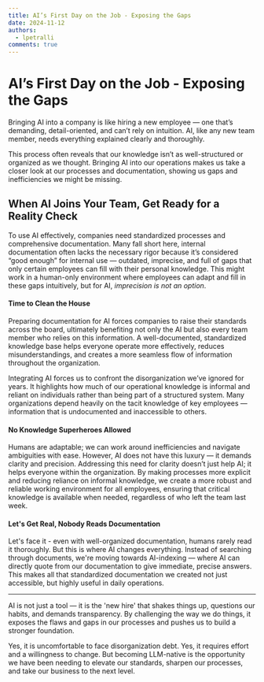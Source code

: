 ```yaml
---
title: AI’s First Day on the Job - Exposing the Gaps
date: 2024-11-12
authors:
  - lpetralli
comments: true
---
```


# AI’s First Day on the Job - Exposing the Gaps

Bringing AI into a company is like hiring a new employee — one that’s demanding, detail-oriented, and can’t rely on intuition. AI, like any new team member, needs everything explained clearly and thoroughly. 

This process often reveals that our knowledge isn’t as well-structured or organized as we thought. Bringing AI into our operations makes us take a closer look at our processes and documentation, showing us gaps and inefficiencies we might be missing.

<!-- more -->

## When AI Joins Your Team, Get Ready for a Reality Check

To use AI effectively, companies need standardized processes and comprehensive documentation. Many fall short here, internal documentation often lacks the necessary rigor because it’s considered “good enough” for internal use — outdated, imprecise, and full of gaps that only certain employees can fill with their personal knowledge. This might work in a human-only environment where employees can adapt and fill in these gaps intuitively, but for AI, *imprecision is not an option*.

#### Time to Clean the House

Preparing documentation for AI forces companies to raise their standards across the board, ultimately benefiting not only the AI but also every team member who relies on this information. A well-documented, standardized knowledge base helps everyone operate more effectively, reduces misunderstandings, and creates a more seamless flow of information throughout the organization.

Integrating AI forces us to confront the disorganization we’ve ignored for years. It highlights how much of our operational knowledge is informal and reliant on individuals rather than being part of a structured system. Many organizations depend heavily on the tacit knowledge of key employees — information that is undocumented and inaccessible to others. 

#### No Knowledge Superheroes Allowed

Humans are adaptable; we can work around inefficiencies and navigate ambiguities with ease. However, AI does not have this luxury — it demands clarity and precision. Addressing this need for clarity doesn’t just help AI; it helps everyone within the organization. By making processes more explicit and reducing reliance on informal knowledge, we create a more robust and reliable working environment for all employees, ensuring that critical knowledge is available when needed, regardless of who left the team last week.

#### Let's Get Real, Nobody Reads Documentation

Let's face it - even with well-organized documentation, humans rarely read it thoroughly. But this is where AI changes everything. Instead of searching through documents, we're moving towards AI-indexing — where AI can directly quote from our documentation to give immediate, precise answers. This makes all that standardized documentation we created not just accessible, but highly useful in daily operations.


---

AI is not just a tool — it is the 'new hire' that shakes things up, questions our habits, and demands transparency. By challenging the way we do things, it exposes the flaws and gaps in our processes and pushes us to build a stronger foundation.

Yes, it is uncomfortable to face disorganization debt. Yes, it requires effort and a willingness to change. But becoming LLM-native is the opportunity we have been needing to elevate our standards, sharpen our processes, and take our business to the next level.
